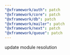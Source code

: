 ```yaml
---
"@xframework/auth": patch
"@xframework/core": patch
"@xframework/db": patch
"@xframework/mailer": patch
"@xframework/next": patch
"@xframework/queue": patch
---
```


update module resolution
